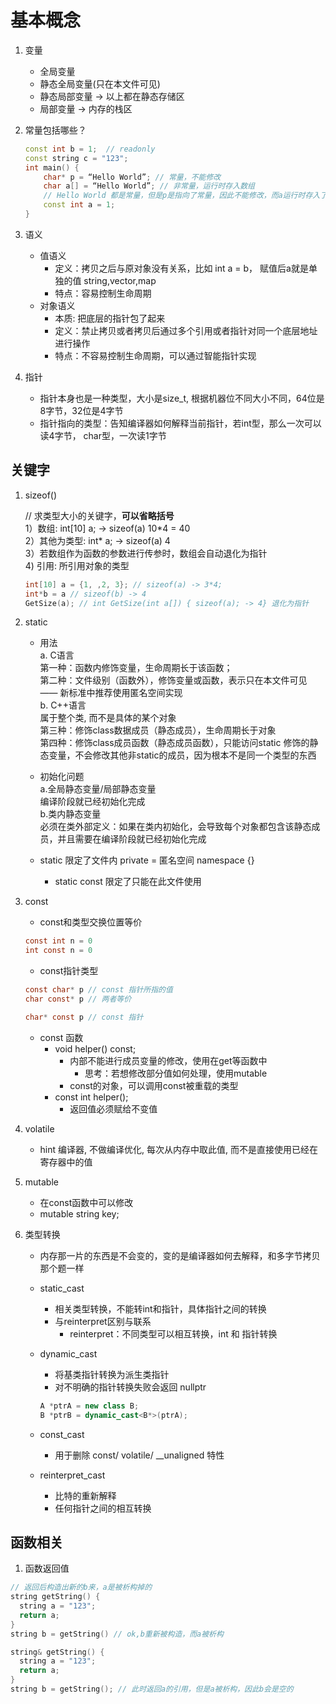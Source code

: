 # 基本概念

1. 变量
    - 全局变量
    - 静态全局变量(只在本文件可见)
    - 静态局部变量 -> 以上都在静态存储区
    - 局部变量 -> 内存的栈区

2. 常量包括哪些？

    ```c++
    const int b = 1;  // readonly
    const string c = "123";
    int main() {
        char* p = “Hello World”; // 常量，不能修改
        char a[] = “Hello World”; // 非常量，运行时存入数组
        // Hello World 都是常量，但是p是指向了常量，因此不能修改，而a运行时存入了数组，因此可以被修改
        const int a = 1;
    }
    ```

3. 语义
    - 值语义  
      - 定义：拷贝之后与原对象没有关系，比如 int a = b， 赋值后a就是单独的值 string,vector,map  
      - 特点：容易控制生命周期  
    - 对象语义  
      - 本质: 把底层的指针包了起来
      - 定义：禁止拷贝或者拷贝后通过多个引用或者指针对同一个底层地址进行操作  
      - 特点：不容易控制生命周期，可以通过智能指针实现  

4. 指针
    - 指针本身也是一种类型，大小是size_t, 根据机器位不同大小不同，64位是8字节，32位是4字节
    - 指针指向的类型：告知编译器如何解释当前指针，若int型，那么一次可以读4字节， char型，一次读1字节

## 关键字

1. sizeof()

    // 求类型大小的关键字，**可以省略括号**  
    1）数组: int[10] a; -> sizeof(a) 10\*4 = 40  
    2）其他为类型: int\* a; -> sizeof(a)  4  
    3）若数组作为函数的参数进行传参时，数组会自动退化为指针  
    4) 引用: 所引用对象的类型  

    ```c
    int[10] a = {1, ,2, 3}; // sizeof(a) -> 3*4;
    int*b = a // sizeof(b) -> 4
    GetSize(a); // int GetSize(int a[]) { sizeof(a); -> 4} 退化为指针  
    ```

2. static

    - 用法  
      a. C语言  
      第一种：函数内修饰变量，生命周期长于该函数；  
      第二种：文件级别（函数外），修饰变量或函数，表示只在本文件可见 —— 新标准中推荐使用匿名空间实现  
      b. C++语言  
      属于整个类, 而不是具体的某个对象  
      第三种：修饰class数据成员（静态成员），生命周期长于对象  
      第四种：修饰class成员函数（静态成员函数），只能访问static 修饰的静态变量，不会修改其他非static的成员，因为根本不是同一个类型的东西

    - 初始化问题  
      a.全局静态变量/局部静态变量  
      编译阶段就已经初始化完成  
      b.类内静态变量  
      必须在类外部定义：如果在类内初始化，会导致每个对象都包含该静态成员，并且需要在编译阶段就已经初始化完成  

    - static 限定了文件内 private = 匿名空间 namespace {}
      - static const 限定了只能在此文件使用 

3. const

    - const和类型交换位置等价

    ```c
    const int n = 0
    int const n = 0
    ```

    - const指针类型

    ```c
    const char* p // const 指针所指的值
    char const* p // 两者等价

    char* const p // const 指针
    ```

    - const 函数
      - void helper() const;
        - 内部不能进行成员变量的修改，使用在get等函数中
          - 思考：若想修改部分值如何处理，使用mutable
        - const的对象，可以调用const被重载的类型
      - const int helper();
        - 返回值必须赋给不变值

4. volatile

    - hint 编译器, 不做编译优化, 每次从内存中取此值, 而不是直接使用已经在寄存器中的值

5. mutable

    - 在const函数中可以修改
    - mutable string key;

6. 类型转换

    - 内存那一片的东西是不会变的，变的是编译器如何去解释，和多字节拷贝那个题一样

    - static_cast
      - 相关类型转换，不能转int和指针，具体指针之间的转换
      - 与reinterpret区别与联系
        - reinterpret：不同类型可以相互转换，int 和 指针转换

    - dynamic_cast
      - 将基类指针转换为派生类指针
      - 对不明确的指针转换失败会返回 nullptr

      ```c++
      A *ptrA = new class B;
      B *ptrB = dynamic_cast<B*>(ptrA);
      ```

    - const_cast
      - 用于删除 const/ volatile/ __unaligned 特性

    - reinterpret_cast
      - 比特的重新解释
      - 任何指针之间的相互转换

## 函数相关

1. 函数返回值

```c++
// 返回后构造出新的b来，a是被析构掉的
string getString() {
  string a = "123";
  return a;
}
string b = getString() // ok,b重新被构造，而a被析构

string& getString() {
  string a = "123";
  return a;
}
string b = getString(); // 此时返回a的引用，但是a被析构，因此b会是空的
```
